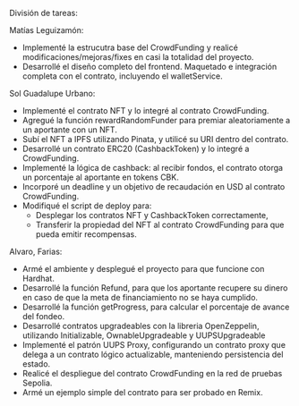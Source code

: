 División de tareas:

Matías Leguizamón:
- Implementé la estrucutra base del CrowdFunding y realicé modificaciones/mejoras/fixes en casi la totalidad del proyecto.
- Desarrollé el diseño completo del frontend. Maquetado e integración completa con el contrato, incluyendo el walletService.

Sol Guadalupe Urbano:
- Implementé el contrato NFT y lo integré al contrato CrowdFunding.
- Agregué la función rewardRandomFunder para premiar aleatoriamente a un aportante con un NFT.
- Subí el NFT a IPFS utilizando Pinata, y utilicé su URI dentro del contrato.
- Desarrollé un contrato ERC20 (CashbackToken) y lo integré a CrowdFunding.
- Implementé la lógica de cashback: al recibir fondos, el contrato otorga un porcentaje al aportante en tokens CBK.
- Incorporé un deadline y un objetivo de recaudación en USD al contrato CrowdFunding.
- Modifiqué el script de deploy para:
  - Desplegar los contratos NFT y CashbackToken correctamente,
  - Transferir la propiedad del NFT al contrato CrowdFunding para que pueda emitir recompensas.

Alvaro, Farias:
- Armé el ambiente y desplegué el proyecto para que funcione con Hardhat.
- Desarrollé la función  Refund, para que los aportante recupere su dinero en caso de que la meta de financiamiento no se haya cumplido.
- Desarrollé la función getProgress, para calcular el porcentaje de avance del fondeo.
- Desarrollé contratos upgradeables con la libreria OpenZeppelin, utilizando Initializable, OwnableUpgradeable y UUPSUpgradeable
- Implementé el patrón UUPS Proxy, configurando un contrato proxy que delega a un contrato lógico actualizable, manteniendo persistencia del estado.
- Realicé el despliegue del contrato CrowdFunding en la red de pruebas Sepolia.
- Armé un ejemplo simple del contrato para ser probado en Remix.
